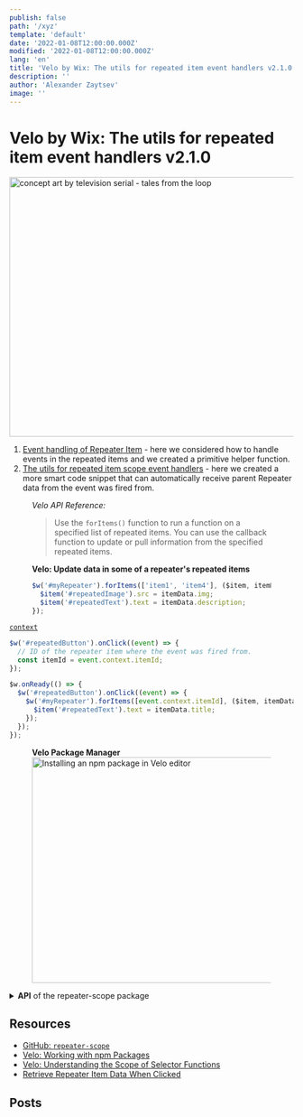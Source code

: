 ```yaml
---
publish: false
path: '/xyz'
template: 'default'
date: '2022-01-08T12:00:00.000Z'
modified: '2022-01-08T12:00:00.000Z'
lang: 'en'
title: 'Velo by Wix: The utils for repeated item event handlers v2.1.0'
description: ''
author: 'Alexander Zaytsev'
image: ''
---
```


# Velo by Wix: The utils for repeated item event handlers v2.1.0

<img
  src="/images/a.jpg"
  alt="concept art by television serial - tales from the loop"
  width="1021"
  height="460"
/>

1. [Event handling of Repeater Item](/event-handling-of-repeater-item) - here we considered how to handle events in the repeated items and we created a primitive helper function.
2. [The utils for repeated item scope event handlers](/the-utils-for-repeated-item-scope-event-handlers) - here we created a more smart code snippet that can automatically receive parent Repeater data from the event was fired from.

<figure>
  <figcaption>
    <cite>Velo API Reference:</cite>
  </figcaption>
  <blockquote cite="https://www.wix.com/velo/reference/$w/repeater/foritems">
    Use the <code>forItems()</code> function to run a function on a specified list of repeated items. You can use the callback function to update or pull information from the specified repeated items.
  </blockquote>
</figure>

<figure>
  <figcaption>
    <strong>Velo: Update data in some of a repeater's repeated items</strong>
  </figcaption>

  ```js
  $w('#myRepeater').forItems(['item1', 'item4'], ($item, itemData, index) => {
    $item('#repeatedImage').src = itemData.img;
    $item('#repeatedText').text = itemData.description;
  });
  ```
</figure>

[`context`](https://www.wix.com/velo/reference/$w/event/context)

```js
$w('#repeatedButton').onClick((event) => {
  // ID of the repeater item where the event was fired from.
  const itemId = event.context.itemId;
});
```

```js
$w.onReady(() => {
  $w('#repeatedButton').onClick((event) => {
    $w('#myRepeater').forItems([event.context.itemId], ($item, itemData, index) => {
      $item('#repeatedText').text = itemData.title;
    });
  });
});
```

<figure>
  <figcaption>
    <strong>Velo Package Manager</strong>
  </figcaption>
  <img
    src="/images/install-repeater-scope.jpeg"
    alt="Installing an npm package in Velo editor"
    width="1486"
    height="400"
    loading="lazy"
  />
</figure>

<details>
  <summary>
    <strong>API</strong> of the repeater-scope package
  </summary>

- `useScope(event)`
- `createScope(event)`
- `getRepeater(event)` <small><em>(since v2.0.0)</small></em>
- `updateItem(event, callback)` <small><em>(since v2.0.0)</small></em>

**useScope**

Automatically find the parent Repeater by the emitted `event` object

```js
import { useScope } from 'repeater-scope';

$w.onReady(() => {
  $w('#repeatedButton').onClick((event) => {
    const { $item, itemData, index, data } = useScope(event);

    $item('#repeatedText').text = itemData.title;
  });
});
```

**createScope**

Create scope function with specific data array. It can be useful with state management libraries for example [redux](https://redux.js.org/), [mobx](https://mobx.js.org/README.html) or [storeon-velo](https://github.com/shoonia/storeon-velo) etc.

```js
import { createScope } from 'repeater-scope';

// Create a scope with a callback function that returns actual repeater data.
const useScope = createScope(() => {
  return $w('#myRepeater').data;
});

$w.onReady(() => {
  $w('#repeatedButton').onClick((event) => {
    const { $item, itemData, index, data } = useScope(event);

    $item('#repeatedText').text = itemData.title;
  });
});
```

**getRepeater**

Get parent Repeater by the emitted `event` object

```js
import { getRepeater } from 'repeater-scope';

$w.onReady(() => {
  $w('#repeatedButton').onClick((event) => {
    const $repeater = getRepeater(event);

    $repeater.hide();
  });
});
```

**updateItem**

Update Repeated Item by the emitted event object

```js
import { updateItem } from 'repeater-scope';

$w.onReady(() => {
  $w('#repeatedButton').onClick((event) => {
    updateItem(event, ($item, itemData, index) => {
      $item('#repeatedText').text = itemData.title;
    });
  });
});
```

</details>

## Resources

- [GitHub: `repeater-scope`](https://github.com/shoonia/repeater-scope)
- [Velo: Working with npm Packages](https://support.wix.com/en/article/velo-working-with-npm-packages)
- [Velo: Understanding the Scope of Selector Functions](https://support.wix.com/en/article/velo-understanding-the-scope-of-selector-functions)
- [Retrieve Repeater Item Data When Clicked](https://www.wix.com/velo/reference/$w/repeater/introduction#$w_repeater_introduction_retrieve-repeater-item-data-when-clicked)

## Posts

